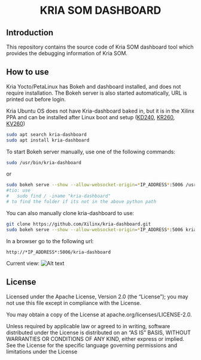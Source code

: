 
<h1 align="center">KRIA SOM DASHBOARD</h1>

## Introduction
This repository contains the source code of Kria SOM dashboard tool which provides the debugging information of Kria SOM.

## How to use

Kria Yocto/PetaLinux has Bokeh and dashboard installed, and does not require installation. The Bokeh server is also started automatically, URL is printed out before login.

Kria Ubuntu OS does not have Kria-dashboard baked in, but it is in the Xilinx PPA and can be installed after Linux boot and setup ([KD240](https://xilinx.github.io/kria-apps-docs/kd240/build/html/docs/kria_starterkit_linux_boot.html), [KR260](https://xilinx.github.io/kria-apps-docs/kr260/build/html/docs/kria_starterkit_linux_boot.html), [KV260](https://xilinx.github.io/kria-apps-docs/kv260/2022.1/build/html/docs/kria_starterkit_linux_boot.html))

```bash
sudo apt search kria-dashboard
sudo apt install kria-dashboard
```

To start Bokeh server manually, use one of the following commands:

```bash
sudo /usr/bin/kria-dashboard
```

or

```bash
sudo bokeh serve --show --allow-websocket-origin=*IP_ADDRESS*:5006 /usr/lib/python3.9/site-packages/kria-dashboard 
#tio: use 
#   sudo find / -iname "kria-dashboard"
# to find the folder if its not in the above python path
```

You can also manually clone kria-dashboard to use:

```bash
git clone https://github.com/Xilinx/kria-dashboard.git
sudo bokeh serve --show --allow-websocket-origin=*IP_ADDRESS*:5006 kria-dashboard
```

In a browser go to the following url:

    http://*IP_ADDRESS*:5006/kria-dashboard

Current view:
![Alt text](snapshot1.PNG?raw=true "Title")

## License

Licensed under the Apache License, Version 2.0 (the “License”); you may not use this file except in compliance with the License.

You may obtain a copy of the License at apache.org/licenses/LICENSE-2.0.

Unless required by applicable law or agreed to in writing, software distributed under the License is distributed on an “AS IS” BASIS, WITHOUT WARRANTIES OR CONDITIONS OF ANY KIND, either express or implied. See the License for the specific language governing permissions and limitations under the License
